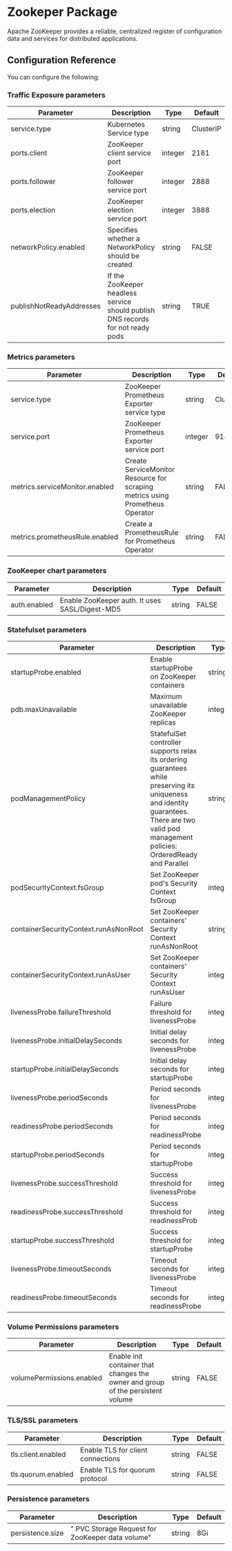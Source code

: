 # Zookeper Package 

Apache ZooKeeper provides a reliable, centralized register of configuration data and services for distributed applications.

## Configuration Reference

You can configure the following:

### Traffic Exposure parameters

|Parameter|Description|Type|Default|
|---------|-----------|----|-------|			
|service.type|Kubernetes Service type|string|ClusterIP|
|ports.client|ZooKeeper client service port|integer|2181|
|ports.follower|ZooKeeper follower service port|integer|2888|
|ports.election|ZooKeeper election service port|integer|3888|
|networkPolicy.enabled|Specifies whether a NetworkPolicy should be created|string|FALSE|
|publishNotReadyAddresses|If the ZooKeeper headless service should publish DNS records for not ready pods|string|TRUE|

### Metrics parameters

|Parameter|Description|Type|Default|
|---------|-----------|----|-------|
|service.type|ZooKeeper Prometheus Exporter service type|string|ClusterIP|
|service.port|ZooKeeper Prometheus Exporter service port|integer|9141|
|metrics.serviceMonitor.enabled|Create ServiceMonitor Resource for scraping metrics using Prometheus Operator|string|FALSE|
|metrics.prometheusRule.enabled|Create a PrometheusRule for Prometheus Operator|string|FALSE|
			
### ZooKeeper chart parameters 

|Parameter|Description|Type|Default|
|---------|-----------|----|-------|
|auth.enabled|Enable ZooKeeper auth. It uses SASL/Digest-MD5|string|FALSE|
			
### Statefulset parameters

|Parameter|Description|Type|Default|
|---------|-----------|----|-------|
|startupProbe.enabled|Enable startupProbe on ZooKeeper containers|string|FALSE|	
|pdb.maxUnavailable|Maximum unavailable ZooKeeper replicas|integer|1|
|podManagementPolicy|StatefulSet controller supports relax its ordering guarantees while preserving its uniqueness and identity guarantees. There are two valid pod  management policies: OrderedReady and Parallel|string|Parallel|	
|podSecurityContext.fsGroup|Set ZooKeeper pod's Security Context fsGroup|integer|1001|	
|containerSecurityContext.runAsNonRoot|Set ZooKeeper containers' Security Context runAsNonRoot|string|TRUE|	
|containerSecurityContext.runAsUser|Set ZooKeeper containers' Security Context runAsUser|integer|1001|
|livenessProbe.failureThreshold|Failure threshold for livenessProbe|integer|6|	
|livenessProbe.initialDelaySeconds|Initial delay seconds for livenessProbe|integer|30|
|startupProbe.initialDelaySeconds|Initial delay seconds for startupProbe|integer|30|	
|livenessProbe.periodSeconds|Period seconds for livenessProbe|integer|10|	
|readinessProbe.periodSeconds|Period seconds for readinessProbe|integer|10|	
|startupProbe.periodSeconds|Period seconds for startupProbe|integer|10|
|livenessProbe.successThreshold|Success threshold for livenessProbe|integer|1|	
|readinessProbe.successThreshold|Success threshold for readinessProb|integer|1|	
|startupProbe.successThreshold|Success threshold for startupProbe|integer|1|
|livenessProbe.timeoutSeconds|Timeout seconds for livenessProbe|integer|5|
|readinessProbe.timeoutSeconds|Timeout seconds for readinessProbe|integer|5|	

### Volume Permissions parameters

|Parameter|Description|Type|Default|
|---------|-----------|----|-------|
|volumePermissions.enabled|Enable init container that changes the owner and group of the persistent volume|string|FALSE|

### TLS/SSL parameters

|Parameter|Description|Type|Default|
|---------|-----------|----|-------|
|tls.client.enabled|Enable TLS for client connections|string|FALSE|
|tls.quorum.enabled|Enable TLS for quorum protocol|string|FALSE|

### Persistence parameters

|Parameter|Description|Type|Default|
|---------|-----------|----|-------|
|persistence.size|"	PVC Storage Request for ZooKeeper data volume"|string|8Gi|


				
